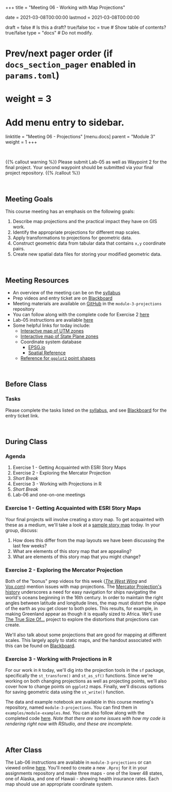 +++
  title = "Meeting 06 - Working with Map Projections"
  
  date = 2021-03-08T00:00:00
  lastmod = 2021-03-08T00:00:00
  
  draft = false  # Is this a draft? true/false
  toc = true  # Show table of contents? true/false
  type = "docs"  # Do not modify.
  
  # Prev/next pager order (if `docs_section_pager` enabled in `params.toml`)
  # weight = 3
  
  # Add menu entry to sidebar.
  linktitle = "Meeting 06 - Projections"
  [menu.docs]
  parent = "Module 3"
  weight = 1
+++

<br> 

{{% callout warning %}}
Please submit Lab-05 as well as Waypoint 2 for the final project. Your second waypoint should be submitted via your final project repository.
{{% /callout %}}

<br>

## Meeting Goals
This course meeting has an emphasis on the following goals:

  1. Describe map projections and the practical impact they have on GIS work.
  2. Identify the appropriate projections for different map scales.
  3. Apply transformations to projections for geometric data.
  4. Construct geometric data from tabular data that contains `x,y` coordinate pairs.
  5. Create new spatial data files for storing your modified geometric data.
  
<br>

## Meeting Resources

  * An overview of the meeting can be on the [syllabus](https://slu-soc5650.github.io/syllabus/module-3-geoprocessing.html)
  * Prep videos and entry ticket are on [Blackboard](https://blackboard.slu.edu/)
  * Meeting materials are available on [GitHub](https://github.com/slu-soc5650/module-3-projections) in the `module-3-projections` repository
  * You can follow along with the complete code for Exercise 2 [here](https://slu-soc5650.github.io/module-3-projections/index.nb.html)
  * Lab-05 instructions are available [here](https://github.com/slu-soc5650/module-3-projections/blob/master/assignments/lab-06.pdf)
  * Some helpful links for today include:
      * [Interactve map of UTM zones](https://mangomap.com/robertyoung/maps/69585/what-utm-zone-am-i-in-#)
      * [Interactive map of State Plane zones](https://hub.arcgis.com/datasets/23178a639bdc4d658816b3ea8ee6c3ae_0)
      * Coordinate system database
          * [EPSG.io](https://epsg.io)
          * [Spatial Reference](https://spatialreference.org)
      * [Reference for `ggplot2` point shapes](http://www.sthda.com/english/wiki/ggplot2-point-shapes)

<br>

## Before Class
### Tasks
Please complete the tasks listed on the [syllabus](https://slu-soc5650.github.io/syllabus/module-3-geoprocessing.html), and see [Blackboard](https://blackboard.slu.edu) for the entry ticket link.

<br>

## During Class
### Agenda

  1. Exercise 1 - Getting Acquainted with ESRI Story Maps
  2. Exercise 2 - Exploring the Mercator Projection
  3. *Short Break*
  4. Exercise 3 - Working with Projections in R
  5. *Short Break*
  4. Lab-06 and one-on-one meetings
  
### Exercise 1 - Getting Acquainted with ESRI Story Maps
Your final projects will involve creating a story map. To get acquainted with these as a medium, we'll take a look at a [sample story map](https://storymaps.arcgis.com/stories/da0df1524c704b488d79bb3e656addb3?_lrsc=3a74f8ba-3735-4900-9084-134c8d7823c8) today. In your group, discuss:

  1. How does this differ from the map layouts we have been discussing the last few weeks?
  2. What are elements of this story map that are appealing?
  3. What are elements of this story map that you might change?

### Exercise 2 - Exploring the Mercator Projection
Both of the "bonus" prep videos for this week ([*The West Wing*](https://www.youtube.com/watch?v=vVX-PrBRtTY&t) and [Vox.com](https://www.youtube.com/watch?v=kIID5FDi2JQ)) mention issues with map projections. The [Mercator Projection's history](https://www.gislounge.com/look-mercator-projection/) underscores a need for easy navigation for ships navigating the world's oceans beginning in the 16th century. In order to maintain the right angles between latitude and longitude lines, the map must distort the shape of the earth as you get closer to both poles. This results, for example, in making Greenland appear as though it is equally sized to Africa. We'll use [The True Size Of...](https://thetruesize.com/) project to explore the distortions that projections can create.

We'll also talk about some projections that are good for mapping at different scales. This largely apply to static maps, and the handout associated with this can be found on [Blackboard](https://blackboard.slu.edu/).

### Exercise 3 - Working with Projections in R
For our work in `R` today, we'll dig into the projection tools in the `sf` package, specifically the `st_transform()` and `st_as_sf()` functions. Since we're working on both changing projections as well as projecting points, we'll also cover how to change points on `ggplot2` maps. Finally, we'll discuss options for saving geometric data using the `st_write()` function.

The data and example notebook are available in this course meeting's repository, named `module-3-projections`. You can find them in `examples/module-examples.Rmd`. You can also follow along with the completed code [here](https://slu-soc5650.github.io/module-3-projections/index.nb.html). *Note that there are some issues with how my code is rendering right now with RStudio, and these are incomplete.*

<br>

## After Class
The Lab-06 instructions are available in `module-3-projections` or can viewed online [here](https://github.com/slu-soc5650/module-3-projections/blob/master/assignments/lab-06.pdf). You'll need to create a new `.Rproj` for it in your assignments repository and make three maps - one of the lower 48 states, one of Alaska, and one of Hawaii - showing health insurance rates. Each map should use an appropriate coordinate system.
      
